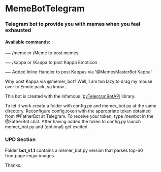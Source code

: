 # MemeBotTelegram
### Telegram bot to provide you with memes when you feel exhausted
#### Available commands:

~~ /meme or /Meme to post memes

~~ /kappa or /Kappa to post Kappa Emoticon

~~ Added Inline Handler to post Kappas via '@MemesMasterBot Kappa'

Why post Kappa via @memer_bot? Well, I am too lazy to drag my mouse over to Emote pack, ya know...

This bot is created with the infamous '[pyTelegramBotAPI](https://github.com/eternnoir/pyTelegramBotAPI) library.

To let it work create a folder with config.py and memer_bot.py at the same directory. Reconfigure config.token with the appropriate token obtained from @FatherBot at Telegram. To receive your token, type /newbot in the @FatherBot chat. After having added the token to config.py launch memer_bot.py and (optional) get excited.

### UPD Section

Folder **bot_v1.1** contains a memer_bot.py version that parses top-60 frontpage imgur images.

Thanks.
